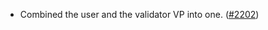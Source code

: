 - Combined the user and the validator VP into one.
  ([\#2202](https://github.com/anoma/namada/pull/2202))